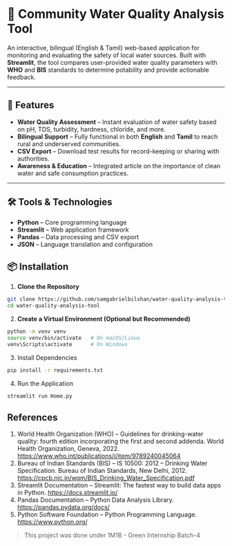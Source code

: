 # 🚰 Community Water Quality Analysis Tool  

An interactive, bilingual (English & Tamil) web-based application for monitoring and evaluating the safety of local water sources. Built with **Streamlit**, the tool compares user-provided water quality parameters with **WHO** and **BIS** standards to determine potability and provide actionable feedback.  

---

## 📜 Features  
- **Water Quality Assessment** – Instant evaluation of water safety based on pH, TDS, turbidity, hardness, chloride, and more.  
- **Bilingual Support** – Fully functional in both **English** and **Tamil** to reach rural and underserved communities.  
- **CSV Export** – Download test results for record-keeping or sharing with authorities.  
- **Awareness & Education** – Integrated article on the importance of clean water and safe consumption practices.  

---

## 🛠 Tools & Technologies  
- **Python** – Core programming language  
- **Streamlit** – Web application framework  
- **Pandas** – Data processing and CSV export  
- **JSON** – Language translation and configuration  

## 📦 Installation  

1. **Clone the Repository**  
```bash
git clone https://github.com/samgabrielbilshan/water-quality-analysis-tool.git
cd water-quality-analysis-tool
```

2. **Create a Virtual Environment (Optional but Recommended)**
```bash
python -m venv venv
source venv/bin/activate   # On macOS/Linux
venv\Scripts\activate      # On Windows
```

3. Install Dependencies
```bash
pip install -r requirements.txt
```

4. Run the Application
```bash
streamlit run Home.py
```


References
---
1.	World Health Organization (WHO) – Guidelines for drinking-water quality: fourth edition incorporating the first and second addenda. World Health Organization, Geneva, 2022. https://www.who.int/publications/i/item/9789240045064
2.	Bureau of Indian Standards (BIS) – IS 10500: 2012 – Drinking Water Specification. Bureau of Indian Standards, New Delhi, 2012. https://cpcb.nic.in/wqm/BIS_Drinking_Water_Specification.pdf
3.	Streamlit Documentation – Streamlit: The fastest way to build data apps in Python. https://docs.streamlit.io/
4.	Pandas Documentation – Python Data Analysis Library. https://pandas.pydata.org/docs/
5.	Python Software Foundation – Python Programming Language. https://www.python.org/




> This project was done under 1M1B - Green Internship Batch-4
